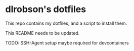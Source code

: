 # dlrobson's dotfiles

This repo contains my dotfiles, and a script to install them.

This README needs to be updated.

TODO: SSH-Agent setup maybe required for devcontainers
